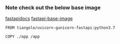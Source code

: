 ### Note check out the below base image
[fastapidocs](https://fastapi.tiangolo.com/deployment/docker/)
[fastapi-base-image](https://hub.docker.com/r/tiangolo/uvicorn-gunicorn-fastapi)

````
FROM tiangolo/uvicorn-gunicorn-fastapi:python3.7

COPY ./app /app
````
